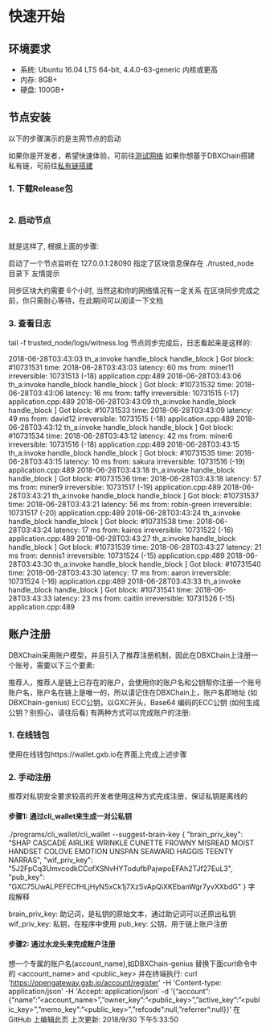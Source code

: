 # 快速开始

## 环境要求
* 系统: Ubuntu 16.04 LTS 64-bit, 4.4.0-63-generic 内核或更高
* 内存: 8GB+
* 硬盘: 100GB+

## 节点安装
以下的步骤演示的是主网节点的启动

如果你是开发者，希望快速体验，可前往[测试网络]()
如果你想基于DBXChain搭建私有链，可前往[私有链搭建](dbxchain/private-chain.md)
### 1. 下载Release包
```
```

### 2. 启动节点

```
```

就是这样了, 根据上面的步骤:

启动了一个节点监听在 127.0.0.1:28090
指定了区块信息保存在 ./trusted_node 目录下
友情提示

同步区块大约需要 6个小时, 当然这和你的网络情况有一定关系
在区块同步完成之前，你只需耐心等待，在此期间可以阅读一下文档


### 3. 查看日志
tail -f trusted_node/logs/witness.log
节点同步完成后，日志看起来是这样的:

2018-06-28T03:43:03 th_a:invoke handle_block         handle_block ] Got block: #10731531 time: 2018-06-28T03:43:03 latency: 60 ms from: miner11  irreversible: 10731513 (-18)			application.cpp:489
2018-06-28T03:43:06 th_a:invoke handle_block         handle_block ] Got block: #10731532 time: 2018-06-28T03:43:06 latency: 16 ms from: taffy  irreversible: 10731515 (-17)			application.cpp:489
2018-06-28T03:43:09 th_a:invoke handle_block         handle_block ] Got block: #10731533 time: 2018-06-28T03:43:09 latency: 49 ms from: david12  irreversible: 10731515 (-18)			application.cpp:489
2018-06-28T03:43:12 th_a:invoke handle_block         handle_block ] Got block: #10731534 time: 2018-06-28T03:43:12 latency: 42 ms from: miner6  irreversible: 10731516 (-18)			application.cpp:489
2018-06-28T03:43:15 th_a:invoke handle_block         handle_block ] Got block: #10731535 time: 2018-06-28T03:43:15 latency: 10 ms from: sakura  irreversible: 10731516 (-19)			application.cpp:489
2018-06-28T03:43:18 th_a:invoke handle_block         handle_block ] Got block: #10731536 time: 2018-06-28T03:43:18 latency: 57 ms from: miner9  irreversible: 10731517 (-19)			application.cpp:489
2018-06-28T03:43:21 th_a:invoke handle_block         handle_block ] Got block: #10731537 time: 2018-06-28T03:43:21 latency: 56 ms from: robin-green  irreversible: 10731517 (-20)			application.cpp:489
2018-06-28T03:43:24 th_a:invoke handle_block         handle_block ] Got block: #10731538 time: 2018-06-28T03:43:24 latency: 17 ms from: kairos  irreversible: 10731522 (-16)			application.cpp:489
2018-06-28T03:43:27 th_a:invoke handle_block         handle_block ] Got block: #10731539 time: 2018-06-28T03:43:27 latency: 21 ms from: dennis1  irreversible: 10731524 (-15)			application.cpp:489
2018-06-28T03:43:30 th_a:invoke handle_block         handle_block ] Got block: #10731540 time: 2018-06-28T03:43:30 latency: 17 ms from: aaron  irreversible: 10731524 (-16)			application.cpp:489
2018-06-28T03:43:33 th_a:invoke handle_block         handle_block ] Got block: #10731541 time: 2018-06-28T03:43:33 latency: 23 ms from: caitlin  irreversible: 10731526 (-15)			application.cpp:489

## 账户注册
DBXChain采用账户模型，并且引入了推荐注册机制，因此在DBXChain上注册一个账号，需要以下三个要素:

推荐人，推荐人是链上已存在的账户，会使用你的账户名和公钥帮你注册一个账号
账户名，账户名在链上是唯一的，所以请记住在DBXChain上，账户名即地址 (如DBXChain-genius)
ECC公钥，以GXC开头，Base64 编码的ECC公钥 (如何生成公钥？别担心，请往后看)
有两种方式可以完成账户的注册:

### 1. 在线钱包
使用在线钱包https://wallet.gxb.io在界面上完成上述步骤

### 2. 手动注册
推荐对私钥安全要求较高的开发者使用这种方式完成注册，保证私钥是离线的

#### 步骤1: 通过cli_wallet来生成一对公私钥
./programs/cli_wallet/cli_wallet --suggest-brain-key
{
  "brain_priv_key": "SHAP CASCADE AIRLIKE WRINKLE CUNETTE FROWNY MISREAD MOIST HANDSET COLOVE EMOTION UNSPAN SEAWARD HAGGIS TEENTY NARRAS",
  "wif_priv_key": "5J2FpCq3UmvcodkCCofXSNvHYTodufbPajwpoEFAh2TJf27EuL3",
  "pub_key": "GXC75UwALPEFECfHLjHyNSxCk1j7XzSvApQiXKEbanWgr7yvXXbdG"
}
字段解释

brain_priv_key: 助记词，是私钥的原始文本，通过助记词可以还原出私钥
wif_priv_key: 私钥，在程序中使用
pub_key: 公钥，用于链上账户注册
#### 步骤2: 通过水龙头来完成账户注册
想一个专属的账户名(account_name),如DBXChain-genius
替换下面curl命令中的 <account_name> and <public_key> 并在终端执行:
curl 'https://opengateway.gxb.io/account/register' -H 'Content-type: application/json' -H 'Accept: application/json’ -d ‘{“account”:{“name”:”<account_name>”,”owner_key”:”<public_key>”,”active_key”:”<public_key>”,”memo_key”:”<public_key>”,”refcode”:null,”referrer”:null}}’
在 GitHub 上编辑此页 上次更新: 2018/9/30 下午5:33:50